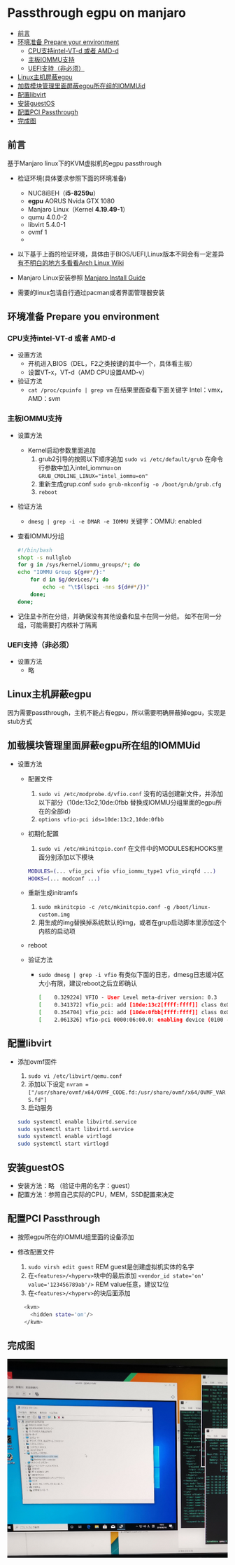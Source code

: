 # Passthrough egpu on manjaro

* [前言](#前言)
* [环境准备 Prepare your environment](#环境准备-prepare-you-environment)
  * [CPU支持intel-VT-d 或者 AMD-d](#cpu支持intel-vt-d-或者-amd-d)
  * [主板IOMMU支持](#主板支持iommu)
  * [UEFI支持（非必须）](#uefi支持非必须)
* [Linux主机屏蔽egpu](#linux主机上屏蔽egpu)
* [加载模块管理里面屏蔽egpu所在组的IOMMUid](#加载模块管理里面屏蔽egpu所在组的IOMMUid)
* [配置libvirt](#配置libvirt)
* [安装guestOS](#安装guestos)
* [配置PCI Passthrough](#配置pci-passthrough)
* [完成图](#完成图)

## 前言

基于Manjaro linux下的KVM虚拟机的egpu passthrough

- 检证环境(具体要求参照下面的环境准备)

  - NUC8iBEH（__i5-8259u__）
  - __egpu__ AORUS Nvida GTX 1080
  - Manjaro Linux（Kernel __4.19.49-1__）
  - qumu 4.0.0-2
  - libvirt 5.4.0-1
  - ovmf 1
  - 
- 以下基于上面的检证环境，具体由于BIOS/UEFI,Linux版本不同会有一定差异
  [有不明白的地方多看看Arch Linux Wiki](https://wiki.archlinux.org/index.php/PCI_passthrough_via_OVMF)

- Manjaro Linux安装参照 [Manjaro Install Guide](https://manjaro.org/support/firststeps/#install-manjaro)

- 需要的linux包请自行通过pacman或者界面管理器安装

## 环境准备 Prepare you environment

### CPU支持intel-VT-d 或者 AMD-d

- 设置方法
  - 开机进入BIOS（DEL，F2之类按键的其中一个，具体看主板）
  - 设置VT-x，VT-d（AMD CPU设置AMD-v）  
- 验证方法
  - `cat /proc/cpuinfo | grep vm`
    在结果里面查看下面关键字
     Intel：vmx，AMD：svm

### 主板IOMMU支持

- 设置方法
  - Kernel启动参数里面追加
    1. grub2引导的按照以下顺序追加
     `sudo vi /etc/default/grub`
     在命令行参数中加入intel_iommu=on
     `GRUB_CMDLINE_LINUX="intel_iommu=on"`
    2. 重新生成grup.conf
     `sudo grub-mkconfig -o /boot/grub/grub.cfg`
    3. `reboot`

- 验证方法
  - `dmesg | grep -i -e DMAR -e IOMMU` 
     关键字：OMMU: enabled

- 查看IOMMU分组

  ```bash
  #!/bin/bash
  shopt -s nullglob
  for g in /sys/kernel/iommu_groups/*; do
  echo "IOMMU Group ${g##*/}:"
      for d in $g/devices/*; do
          echo -e "\t$(lspci -nns ${d##*/})"
      done;
  done;
  ```

- 记住显卡所在分组，并确保没有其他设备和显卡在同一分组。
  如不在同一分组，可能需要打内核补丁隔离

### UEFI支持（非必须）

- 设置方法
  - 略

## Linux主机屏蔽egpu

因为需要passthrough，主机不能占有egpu，所以需要明确屏蔽掉egpu，实现是stub方式

## 加载模块管理里面屏蔽egpu所在组的IOMMUid

- 设置方法
  - 配置文件
    1. `sudo vi /etc/modprobe.d/vfio.conf`
    没有的话创建新文件，并添加以下部分（10de:13c2,10de:0fbb 替换成IOMMU分组里面的egpu所在的全部id）
    1. `options vfio-pci ids=10de:13c2,10de:0fbb`
  - 初期化配置
    1. `sudo vi /etc/mkinitcpio.conf`
    在文件中的MODULES和HOOKS里面分别添加以下模块

    ```bash
    MODULES=(... vfio_pci vfio vfio_iommu_type1 vfio_virqfd ...) 
    HOOKS=(... modconf ...)
    ```

  - 重新生成initramfs
    1. `sudo mkinitcpio -c /etc/mkinitcpio.conf -g /boot/linux-custom.img`
    2. 用生成的img替换掉系统默认的img，或者在grup启动脚本里添加这个内核的启动项
  
  - reboot

  - 验证方法
    - `sudo dmesg | grep -i vfio`
    有类似下面的日志，dmesg日志缓冲区大小有限，建议reboot之后立即确认

      ```bash
      [    0.329224] VFIO - User Level meta-driver version: 0.3
      [    0.341372] vfio_pci: add [10de:13c2[ffff:ffff]] class 0x000000/00000000
      [    0.354704] vfio_pci: add [10de:0fbb[ffff:ffff]] class 0x000000/00000000
      [    2.061326] vfio-pci 0000:06:00.0: enabling device (0100 -> 0103)
      ```

## 配置libvirt

- 添加ovmf固件
  1. `sudo vi /etc/libvirt/qemu.conf`
  2. 添加以下设定
  `nvram = ["/usr/share/ovmf/x64/OVMF_CODE.fd:/usr/share/ovmf/x64/OVMF_VARS.fd"]`
  3. 启动服务

  ```bash
  sudo systemctl enable libvirtd.service
  sudo systemctl start libvirtd.service
  sudo systemctl enable virtlogd
  sudo systemctl start virtlogd
  ```

## 安装guestOS

- 安装方法：略 （验证中用的名字：guest）
- 配置方法：参照自己实际的CPU，MEM，SSD配置来决定

## 配置PCI Passthrough

- 按照egpu所在的IOMMU组里面的设备添加
- 修改配置文件
  1. `sudo virsh edit guest` REM guest是创建虚拟机实体的名字
  2. 在`<features>/<hyperv>`块中的最后添加
   `<vendor_id state='on' value='123456789ab'/>` REM value任意，建议12位
  3. 在`<features>/<hyperv>`的块后面添加

  ```bash
    <kvm>
      <hidden state='on'/>
    </kvm>
  ```

## 完成图
![IMG](images/egpu_passthrough.png)